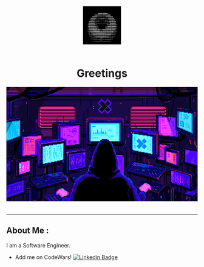 <div id="header" align="center">
  <img src="./static/gifs/donut.gif" width="100"/>
  <div id="badges">
    <img src="https://komarev.com/ghpvc/?username=egger0a6&color=df3c80" alt="">
  </div>
  <h1 align="center">Greetings</h1>
</div>

<div align="center">
  <img src="./static/gifs/hackerman.gif" width="600" height="300"/>
  <div id="stats">
    <img src="https://github-readme-stats.vercel.app/api?username=egger0a6&count_private=true&show_icons=true&theme=synthwave" alt="">
    <img src="https://github-readme-stats.vercel.app/api/top-langs/?username=egger0a6&langs_count=7&layout=compact&theme=synthwave" alt="">
  </div>
</div>

---

## About Me :
I am a Software Engineer.
- Add me on CodeWars! [![Linkedin Badge](https://img.shields.io/badge/egger0a6-B1361E?style=flat&logo=codewars&logoColor=white)](https://www.codewars.com/users/egger0a6)
<!-- [![willianrod's wakatime stats](https://github-readme-stats.vercel.app/api/wakatime?username=egger0a6)](https://github.com/anuraghazra/github-readme-stats) -->